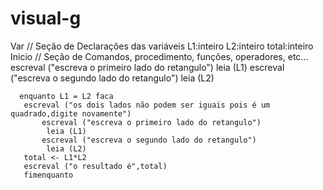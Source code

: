 # visual-g 
Var
// Seção de Declarações das variáveis 
L1:inteiro
L2:inteiro
total:inteiro
Inicio
// Seção de Comandos, procedimento, funções, operadores, etc... 
     escreval ("escreva o primeiro lado do retangulo")
     leia (L1)
     escreval ("escreva o segundo lado do retangulo")
     leia (L2)
     
      enquanto L1 = L2 faca
       escreval ("os dois lados não podem ser iguais pois é um quadrado,digite novamente")
           escreval ("escreva o primeiro lado do retangulo")
            leia (L1)
           escreval ("escreva o segundo lado do retangulo")
            leia (L2)
       total <- L1*L2
       escreval ("o resultado é",total)
       fimenquanto
